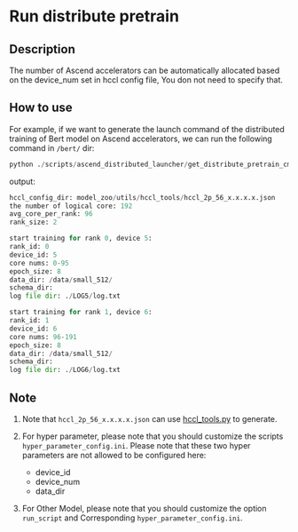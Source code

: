 # Run distribute pretrain

## Description

The number of Ascend accelerators can be automatically allocated based on the device_num set in hccl config file, You don not need to specify that.

## How to use

For example, if we want to generate the launch command of the distributed training of Bert model on Ascend accelerators, we can run the following command in `/bert/` dir:

```python
python ./scripts/ascend_distributed_launcher/get_distribute_pretrain_cmd.py --run_script_dir ./run_pretrain.py --hyper_parameter_config_dir ./scripts/ascend_distributed_launcher/hyper_parameter_config.ini --data_dir /path/dataset/ --hccl_config_dir model_zoo/utils/hccl_tools/hccl_2p_56_x.x.x.x.json
```

output:

```python
hccl_config_dir: model_zoo/utils/hccl_tools/hccl_2p_56_x.x.x.x.json
the number of logical core: 192
avg_core_per_rank: 96
rank_size: 2

start training for rank 0, device 5:
rank_id: 0
device_id: 5
core nums: 0-95
epoch_size: 8
data_dir: /data/small_512/
schema_dir:
log file dir: ./LOG5/log.txt

start training for rank 1, device 6:
rank_id: 1
device_id: 6
core nums: 96-191
epoch_size: 8
data_dir: /data/small_512/
schema_dir:
log file dir: ./LOG6/log.txt
```

## Note

1. Note that `hccl_2p_56_x.x.x.x.json` can use [hccl_tools.py](https://gitee.com/mindspore/mindspore/tree/master/model_zoo/utils/hccl_tools) to generate.

2. For hyper parameter, please note that you should customize the scripts `hyper_parameter_config.ini`. Please note that these two hyper parameters are not allowed to be configured here:
    - device_id
    - device_num
    - data_dir

3. For Other Model, please note that you should customize the option `run_script` and Corresponding `hyper_parameter_config.ini`.
